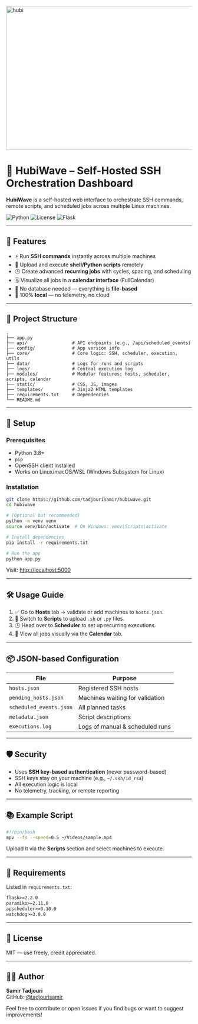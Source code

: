 
<img width="643" height="390" alt="hubi" src="https://github.com/user-attachments/assets/9fc8e348-8188-45d4-bd70-428be030c188" />

# 🌊 HubiWave – Self-Hosted SSH Orchestration Dashboard

**HubiWave** is a self-hosted web interface to orchestrate SSH commands, remote scripts, and scheduled jobs across multiple Linux machines.


![Python](https://img.shields.io/badge/Python-3.8%2B-blue)
![License](https://img.shields.io/badge/license-MIT-green)
![Flask](https://img.shields.io/badge/Built%20with-Flask-orange)

---

## 🚀 Features

- ⚡ Run **SSH commands** instantly across multiple machines
- 📂 Upload and execute **shell/Python scripts** remotely
- 🕒 Create advanced **recurring jobs** with cycles, spacing, and scheduling
- 🗓️ Visualize all jobs in a **calendar interface** (FullCalendar)
- 🧠 No database needed — everything is **file-based**
- 🔐 100% **local** — no telemetry, no cloud

---

## 📁 Project Structure

```
.
├── app.py
├── api/                 # API endpoints (e.g., /api/scheduled_events)
├── config/              # App version info
├── core/                # Core logic: SSH, scheduler, execution, utils
├── data/                # Logs for runs and scripts
├── logs/                # Central execution log
├── modules/             # Modular features: hosts, scheduler, scripts, calendar
├── static/              # CSS, JS, images
├── templates/           # Jinja2 HTML templates
├── requirements.txt     # Dependencies
└── README.md
```

---

## 🔧 Setup

### Prerequisites

- Python 3.8+
- `pip`
- OpenSSH client installed
- Works on Linux/macOS/WSL (Windows Subsystem for Linux)

### Installation

```bash
git clone https://github.com/tadjourisamir/hubiwave.git
cd hubiwave

# (Optional but recommended)
python -m venv venv
source venv/bin/activate  # On Windows: venv\Scripts\activate

# Install dependencies
pip install -r requirements.txt

# Run the app
python app.py
```

Visit: [http://localhost:5000](http://localhost:5000)

---

## 🛠️ Usage Guide

1. ✅ Go to **Hosts** tab → validate or add machines to `hosts.json`.
2. 🐚 Switch to **Scripts** to upload `.sh` or `.py` files.
3. 🕓 Head over to **Scheduler** to set up recurring executions.
4. 📅 View all jobs visually via the **Calendar** tab.

---

## 📦 JSON-based Configuration

| File | Purpose |
|------|---------|
| `hosts.json` | Registered SSH hosts |
| `pending_hosts.json` | Machines waiting for validation |
| `scheduled_events.json` | All planned tasks |
| `metadata.json` | Script descriptions |
| `executions.log` | Logs of manual & scheduled runs |

---

## 🛡️ Security

- Uses **SSH key-based authentication** (never password-based)
- SSH keys stay on your machine (e.g., `~/.ssh/id_rsa`)
- All execution logic is local
- No telemetry, tracking, or remote reporting

---

## 📚 Example Script

```bash
#!/bin/bash
mpv --fs --speed=0.5 ~/Videos/sample.mp4
```

Upload it via the **Scripts** section and select machines to execute.

---

## 🐍 Requirements

Listed in `requirements.txt`:

```txt
flask>=2.2.0
paramiko>=2.11.0
apscheduler>=3.10.0
watchdog>=3.0.0
```

---

## 📝 License

MIT — use freely, credit appreciated.

---

## 👨‍💻 Author

**Samir Tadjouri**  
GitHub: [@tadjourisamir](https://github.com/tadjourisamir)

Feel free to contribute or open issues if you find bugs or want to suggest improvements!
